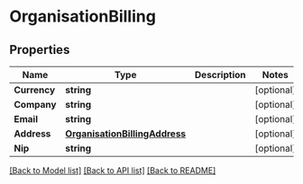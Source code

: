 # OrganisationBilling

## Properties

Name | Type | Description | Notes
------------ | ------------- | ------------- | -------------
**Currency** | **string** |  | [optional] 
**Company** | **string** |  | [optional] 
**Email** | **string** |  | [optional] 
**Address** | [**OrganisationBillingAddress**](organisation_billing_address.md) |  | [optional] 
**Nip** | **string** |  | [optional] 

[[Back to Model list]](../README.md#documentation-for-models) [[Back to API list]](../README.md#documentation-for-api-endpoints) [[Back to README]](../README.md)


